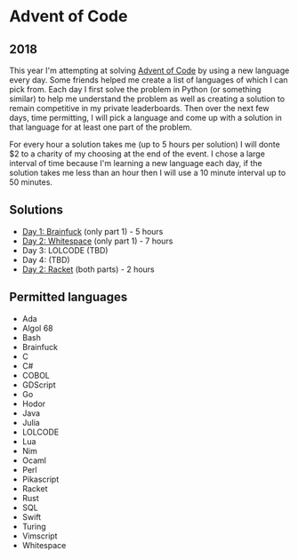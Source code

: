 # Advent of Code

## 2018

This year I'm attempting at solving [Advent of Code](https://adventofcode.com/)
by using a new language every day. Some friends helped me create a list of languages of which I can pick from. Each day I first solve the problem in Python (or something similar) to help me understand the problem as well as creating a solution to remain competitive in my private leaderboards. Then over the next few days, time permitting, I will pick a language and come up with a solution in that language for at least one part of the problem.

For every hour a solution takes me (up to 5 hours per solution) I will donte $2 to a charity of my choosing at the end of the event. I chose a large interval of time because I'm learning a new language each day, if the solution takes me less than an hour then I will use a 10 minute interval up to 50 minutes.

## Solutions

- [Day 1: Brainfuck](2018/Day%201/part1.b) (only part 1) - 5 hours
- [Day 2: Whitespace](2018/Day%202/solution.ws) (only part 1) - 7 hours
- Day 3: LOLCODE (TBD)
- Day 4: (TBD)
- [Day 2: Racket](2018/Day%205/solution.rkt) (both parts) - 2 hours

## Permitted languages

- Ada
- Algol 68
- Bash
- Brainfuck
- C
- C#
- COBOL
- GDScript
- Go
- Hodor
- Java
- Julia
- LOLCODE
- Lua
- Nim
- Ocaml
- Perl
- Pikascript
- Racket
- Rust
- SQL
- Swift
- Turing
- Vimscript
- Whitespace
